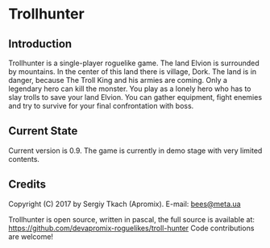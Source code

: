 # Trollhunter

## Introduction
Trollhunter is a single-player roguelike game. The land Elvion is surrounded by mountains. In the center of this land there is village, Dork. The land is in danger, because The Troll King and his armies are coming. Only a legendary hero can kill the monster. You play as a lonely hero who has to slay trolls to save your land Elvion. You can gather equipment, fight enemies and try to survive for your final confrontation with boss.

## Current State
Current version is 0.9.
The game is currently in demo stage with very limited contents.

## Credits
Copyright (C) 2017 by Sergiy Tkach (Apromix).
E-mail: bees@meta.ua

Trollhunter is open source, written in pascal, the full source is available at:
https://github.com/devapromix-roguelikes/troll-hunter
Code contributions are welcome!
